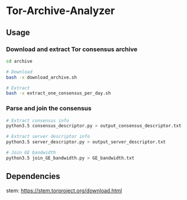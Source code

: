# Tor-Archive-Analyzer

## Usage

### Download and extract Tor consensus archive

``` bash
cd archive

# Download
bash -x download_archive.sh

# Extract
bash -x extract_one_consensus_per_day.sh
```

### Parse and join the consensus

``` bash
# Extract consensus info 
python3.5 consensus_descriptor.py > output_consensus_descriptor.txt

# Extract server descriptor info
python3.5 server_descriptor.py > output_server_descriptor.txt

# Join GE bandwidth
python3.5 join_GE_bandwidth.py > GE_bandwidth.txt
```

## Dependencies

stem: https://stem.torproject.org/download.html
